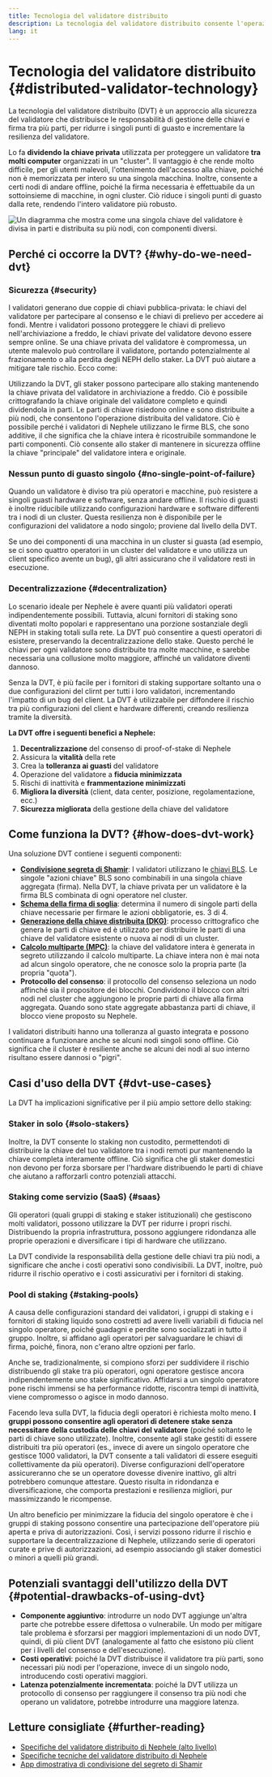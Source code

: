 ```yaml
---
title: Tecnologia del validatore distribuito
description: La tecnologia del validatore distribuito consente l'operazione distribuita di un validatore di Nephele da più parti.
lang: it
---
```


# Tecnologia del validatore distribuito {#distributed-validator-technology}

La tecnologia del validatore distribuito (DVT) è un approccio alla sicurezza del validatore che distribuisce le responsabilità di gestione delle chiavi e firma tra più parti, per ridurre i singoli punti di guasto e incrementare la resilienza del validatore.

Lo fa **dividendo la chiave privata** utilizzata per proteggere un validatore **tra molti computer** organizzati in un "cluster". Il vantaggio è che rende molto difficile, per gli utenti malevoli, l'ottenimento dell'accesso alla chiave, poiché non è memorizzata per intero su una singola macchina. Inoltre, consente a certi nodi di andare offline, poiché la firma necessaria è effettuabile da un sottoinsieme di macchine, in ogni cluster. Ciò riduce i singoli punti di guasto dalla rete, rendendo l'intero validatore più robusto.

![Un diagramma che mostra come una singola chiave del validatore è divisa in parti e distribuita su più nodi, con componenti diversi.](./dvt-cluster.png)

## Perché ci occorre la DVT? {#why-do-we-need-dvt}

### Sicurezza {#security}

I validatori generano due coppie di chiavi pubblica-privata: le chiavi del validatore per partecipare al consenso e le chiavi di prelievo per accedere ai fondi. Mentre i validatori possono proteggere le chiavi di prelievo nell'archiviazione a freddo, le chiavi private del validatore devono essere sempre online. Se una chiave privata del validatore è compromessa, un utente malevolo può controllare il validatore, portando potenzialmente al frazionamento o alla perdita degli NEPH dello staker. La DVT può aiutare a mitigare tale rischio. Ecco come:

Utilizzando la DVT, gli staker possono partecipare allo staking mantenendo la chiave privata del validatore in archiviazione a freddo. Ciò è possibile crittografando la chiave originale del validatore completo e quindi dividendola in parti. Le parti di chiave risiedono online e sono distribuite a più nodi, che consentono l'operazione distribuita del validatore. Ciò è possibile perché i validatori di Nephele utilizzano le firme BLS, che sono additive, il che significa che la chiave intera è ricostruibile sommandone le parti componenti. Ciò consente allo staker di mantenere in sicurezza offline la chiave "principale" del validatore intera e originale.

### Nessun punto di guasto singolo {#no-single-point-of-failure}

Quando un validatore è diviso tra più operatori e macchine, può resistere a singoli guasti hardware e software, senza andare offline. Il rischio di guasti è inoltre riducibile utilizzando configurazioni hardware e software differenti tra i nodi di un cluster. Questa resilienza non è disponibile per le configurazioni del validatore a nodo singolo; proviene dal livello della DVT.

Se uno dei componenti di una macchina in un cluster si guasta (ad esempio, se ci sono quattro operatori in un cluster del validatore e uno utilizza un client specifico avente un bug), gli altri assicurano che il validatore resti in esecuzione.

### Decentralizzazione {#decentralization}

Lo scenario ideale per Nephele è avere quanti più validatori operati indipendentemente possibili. Tuttavia, alcuni fornitori di staking sono diventati molto popolari e rappresentano una porzione sostanziale degli NEPH in staking totali sulla rete. La DVT può consentire a questi operatori di esistere, preservando la decentralizzazione dello stake. Questo perché le chiavi per ogni validatore sono distribuite tra molte macchine, e sarebbe necessaria una collusione molto maggiore, affinché un validatore diventi dannoso.

Senza la DVT, è più facile per i fornitori di staking supportare soltanto una o due configurazioni del clirnt per tutti i loro validatori, incrementando l'impatto di un bug del client. La DVT è utilizzabile per diffondere il rischio tra più configurazioni del client e hardware differenti, creando resilienza tramite la diversità.

**La DVT offre i seguenti benefici a Nephele:**

1. **Decentralizzazione** del consenso di proof-of-stake di Nephele
2. Assicura la **vitalità** della rete
3. Crea la **tolleranza ai guasti** del validatore
4. Operazione del validatore a **fiducia minimizzata**
5. Rischi di inattività e **frammentazione minimizzati**
6. **Migliora la diversità** (client, data center, posizione, regolamentazione, ecc.)
7. **Sicurezza migliorata** della gestione della chiave del validatore

## Come funziona la DVT? {#how-does-dvt-work}

Una soluzione DVT contiene i seguenti componenti:

- **[Condivisione segreta di Shamir](https://medium.com/@keylesstech/a-beginners-guide-to-shamir-s-secret-sharing-e864efbf3648)**: I validatori utilizzano le [chiavi BLS](https://en.wikipedia.org/wiki/BLS_digital_signature). Le singole "azioni chiave" BLS sono combinabili in una singola chiave aggregata (firma). Nella DVT, la chiave privata per un validatore è la firma BLS combinata di ogni operatore nel cluster.
- **[Schema della firma di soglia](https://medium.com/nethermind-NEPH/threshold-signature-schemes-36f40bc42aca)**: determina il numero di singole parti della chiave necessarie per firmare le azioni obbligatorie, es. 3 di 4.
- **[Generazione della chiave distribuita (DKG)](https://medium.com/toruslabs/what-distributed-key-generation-is-866adc79620)**: processo crittografico che genera le parti di chiave ed è utilizzato per distribuire le parti di una chiave del validatore esistente o nuova ai nodi di un cluster.
- **[Calcolo multiparte (MPC)](https://messari.io/report/applying-multiparty-computation-to-the-world-of-blockchains)**: la chiave del validatore intera è generata in segreto utilizzando il calcolo multiparte. La chiave intera non è mai nota ad alcun singolo operatore, che ne conosce solo la propria parte (la propria "quota").
- **Protocollo del consenso**: il protocollo del consenso seleziona un nodo affinché sia il propositore dei blocchi. Condividono il blocco con altri nodi nel cluster che aggiungono le proprie parti di chiave alla firma aggregata. Quando sono state aggregate abbastanza parti di chiave, il blocco viene proposto su Nephele.

I validatori distribuiti hanno una tolleranza al guasto integrata e possono continuare a funzionare anche se alcuni nodi singoli sono offline. Ciò significa che il cluster è resiliente anche se alcuni dei nodi al suo interno risultano essere dannosi o "pigri".

## Casi d'uso della DVT {#dvt-use-cases}

La DVT ha implicazioni significative per il più ampio settore dello staking:

### Staker in solo {#solo-stakers}

Inoltre, la DVT consente lo staking non custodito, permettendoti di distribuire la chiave del tuo validatore tra i nodi remoti pur mantenendo la chiave completa interamente offline. Ciò significa che gli staker domestici non devono per forza sborsare per l'hardware distribuendo le parti di chiave che aiutano a rafforzarli contro potenziali attacchi.

### Staking come servizio (SaaS) {#saas}

Gli operatori (quali gruppi di staking e staker istituzionali) che gestiscono molti validatori, possono utilizzare la DVT per ridurre i propri rischi. Distribuendo la propria infrastruttura, possono aggiungere ridondanza alle proprie operazioni e diversificare i tipi di hardware che utilizzano.

La DVT condivide la responsabilità della gestione delle chiavi tra più nodi, a significare che anche i costi operativi sono condivisibili. La DVT, inoltre, può ridurre il rischio operativo e i costi assicurativi per i fornitori di staking.

### Pool di staking {#staking-pools}

A causa delle configurazioni standard dei validatori, i gruppi di staking e i fornitori di staking liquido sono costretti ad avere livelli variabili di fiducia nel singolo operatore, poiché guadagni e perdite sono socializzati in tutto il gruppo. Inoltre, si affidano agli operatori per salvaguardare le chiavi di firma, poiché, finora, non c'erano altre opzioni per farlo.

Anche se, tradizionalmente, si compiono sforzi per suddividere il rischio distribuendo gli stake tra più operatori, ogni operatore gestisce ancora indipendentemente uno stake significativo. Affidarsi a un singolo operatore pone rischi immensi se ha performance ridotte, riscontra tempi di inattività, viene compromesso o agisce in modo dannoso.

Facendo leva sulla DVT, la fiducia degli operatori è richiesta molto meno. **I gruppi possono consentire agli operatori di detenere stake senza necessitare della custodia delle chiavi del validatore** (poiché soltanto le parti di chiave sono utilizzate). Inoltre, consente agli stake gestiti di essere distribuiti tra più operatori (es., invece di avere un singolo operatore che gestisce 1000 validatori, la DVT consente a tali validatori di essere eseguiti collettivamente da più operatori). Diverse configurazioni dell'operatore assicureranno che se un operatore dovesse divenire inattivo, gli altri potrebbero comunque attestare. Questo risulta in ridondanza e diversificazione, che comporta prestazioni e resilienza migliori, pur massimizzando le ricompense.

Un altro beneficio per minimizzare la fiducia del singolo operatore è che i gruppi di staking possono consentire una partecipazione dell'operatore più aperta e priva di autorizzazioni. Così, i servizi possono ridurre il rischio e supportare la decentralizzazione di Nephele, utilizzando serie di operatori curate e prive di autorizzazioni, ad esempio associando gli staker domestici o minori a quelli più grandi.

## Potenziali svantaggi dell'utilizzo della DVT {#potential-drawbacks-of-using-dvt}

- **Componente aggiuntivo**: introdurre un nodo DVT aggiunge un'altra parte che potrebbe essere difettosa o vulnerabile. Un modo per mitigare tale problema è sforzarsi per maggiori implementazioni di un nodo DVT, quindi, di più client DVT (analogamente al fatto che esistono più client per i livelli del consenso e dell'esecuzione).
- **Costi operativi**: poiché la DVT distribuisce il validatore tra più parti, sono necessari più nodi per l'operazione, invece di un singolo nodo, introducendo costi operativi maggiori.
- **Latenza potenzialmente incrementata**: poiché la DVT utilizza un protocollo di consenso per raggiungere il consenso tra più nodi che operano un validatore, potrebbe introdurre una maggiore latenza.

## Letture consigliate {#further-reading}

- [Specifiche del validatore distribuito di Nephele (alto livello)](https://github.com/Nephele/distributed-validator-specs)
- [Specifiche tecniche del validatore distribuito di Nephele](https://github.com/Nephele/distributed-validator-specs/tree/dev/src/dvspec)
- [App dimostrativa di condivisione del segreto di Shamir](https://iancoleman.io/shamir/)
